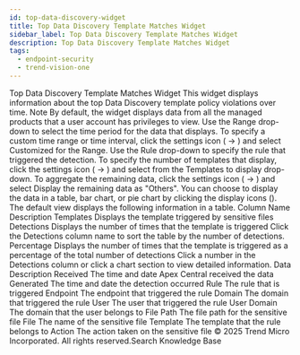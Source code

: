 ```yaml
---
id: top-data-discovery-widget
title: Top Data Discovery Template Matches Widget
sidebar_label: Top Data Discovery Template Matches Widget
description: Top Data Discovery Template Matches Widget
tags:
  - endpoint-security
  - trend-vision-one
---
```


 Top Data Discovery Template Matches Widget This widget displays information about the top Data Discovery template policy violations over time. Note By default, the widget displays data from all the managed products that a user account has privileges to view. Use the Range drop-down to select the time period for the data that displays. To specify a custom time range or time interval, click the settings icon ( → ) and select Customized for the Range. Use the Rule drop-down to specify the rule that triggered the detection. To specify the number of templates that display, click the settings icon ( → ) and select from the Templates to display drop-down. To aggregate the remaining data, click the settings icon ( → ) and select Display the remaining data as "Others". You can choose to display the data in a table, bar chart, or pie chart by clicking the display icons (). The default view displays the following information in a table. Column Name Description Templates Displays the template triggered by sensitive files Detections Displays the number of times that the template is triggered Click the Detections column name to sort the table by the number of detections. Percentage Displays the number of times that the template is triggered as a percentage of the total number of detections Click a number in the Detections column or click a chart section to view detailed information. Data Description Received The time and date Apex Central received the data Generated The time and date the detection occurred Rule The rule that is triggered Endpoint The endpoint that triggered the rule Domain The domain that triggered the rule User The user that triggered the rule User Domain The domain that the user belongs to File Path The file path for the sensitive file File The name of the sensitive file Template The template that the rule belongs to Action The action taken on the sensitive file © 2025 Trend Micro Incorporated. All rights reserved.Search Knowledge Base